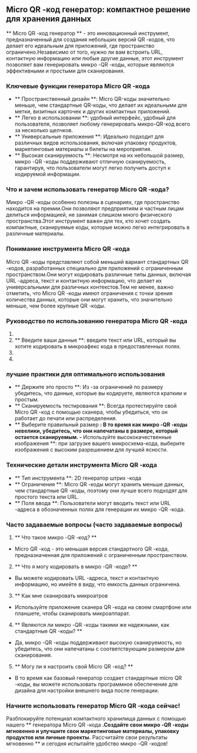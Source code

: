 ## Micro QR -код генератор: компактное решение для хранения данных

** Micro QR -код генератор ** - это инновационный инструмент, предназначенный для создания небольших версий QR -кодов, что делает его идеальным для приложений, где пространство ограничено.Независимо от того, нужно ли вам встроить URL, контактную информацию или любые другие данные, этот инструмент позволяет вам генерировать микро -QR -коды, которые являются эффективными и простыми для сканирования.

### Ключевые функции генератора Micro QR -кода

- ** Пространственный дизайн **: Micro QR-коды значительно меньше, чем стандартные QR-коды, что делает их идеальными для метки, визитных карточек и других компактных приложений.
- ** Легко в использовании **: удобный интерфейс, удобный для пользователя, позволяет любому генерировать микро-QR-код всего за несколько щелчков.
- ** Универсальные приложения **: Идеально подходит для различных видов использования, включая упаковку продуктов, маркетинговые материалы и билеты на мероприятия.
- ** Высокая сканируемость **: Несмотря на их небольшой размер, микро -QR -коды поддерживают отличную сканируемость, гарантируя, что пользователи могут легко получить доступ к кодируемой информации.

### Что и зачем использовать генератор Micro QR -кода?

Микро -QR -коды особенно полезны в сценариях, где пространство находится на премии.Они позволяют предприятиям и частным лицам делиться информацией, не занимая слишком много физического пространства.Этот инструмент важен для тех, кто хочет создать компактные, сканируемые коды, которые можно легко интегрировать в различные материалы.

### Понимание инструмента Micro QR -кода

Micro QR -коды представляют собой меньший вариант стандартных QR -кодов, разработанных специально для приложений с ограниченным пространством.Они могут кодировать различные типы данных, включая URL -адреса, текст и контактную информацию, что делает их универсальными для различных контекстов.Тем не менее, важно отметить, что Micro QR -коды имеют ограничения с точки зрения количества данных, которые они могут хранить, что значительно меньше, чем более крупные QR -коды.

### Руководство по использованию генератора Micro QR -кода

1.
2. ** Введите ваши данные **: введите текст или URL, который вы хотите кодировать в микроафекс кода в предоставленных полях.
3.
4.

### лучшие практики для оптимального использования

- ** Держите это просто **: Из -за ограничений по размеру убедитесь, что данные, которые вы кодируете, являются кратким и простым.
- ** Сканируемость тестирования **: Всегда протестируйте свой Micro QR -код с помощью сканера, чтобы убедиться, что он работает до печати или распределения.
- ** Выберите правильный размер **: В то время как микро -QR -коды невелики, убедитесь, что они напечатаны в размере, который остается сканируемым.
-** Используйте высококачественные изображения **: при загрузке вашего микросхема-кода, выберите изображения с высоким разрешением для лучшей ясности.

### Технические детали инструмента Micro QR -кода

- ** Тип инструмента **: 2D генератор штрих -кода
- ** Ограничения **: Micro QR -коды могут хранить меньше данных, чем стандартные QR -коды, поэтому они лучше всего подходят для простого текста или URL.
- ** Поля ввода **: Пользователи могут вводить текст или URL -адреса в обозначенных полях для генерации их микро -QR -кода.

### Часто задаваемые вопросы (часто задаваемые вопросы)

1. ** Что такое микро -QR -код? **
- Micro QR -код - это меньшая версия стандартного QR -кода, предназначенная для приложений с ограниченным пространством.

2. ** Что я могу кодировать в микро -QR -коде? **
- Вы можете кодировать URL -адреса, текст и контактную информацию, но имейте в виду, что емкость данных ограничена.

3. ** Как мне сканировать микроатров
- Используйте приложение сканера QR -кода на своем смартфоне или планшете, чтобы сканировать микроаппарат.

4. ** Являются ли микро -QR -коды такими же надежными, как стандартные QR -коды? **
- Да, микро -QR -коды поддерживают высокую сканируемость, но убедитесь, что они напечатаны с соответствующим размером для сканирования.

5. ** Могу ли я настроить свой Micro QR -код? **
- В то время как базовый генератор создает стандартные micro QR -коды, вы можете использовать программное обеспечение для дизайна для настройки внешнего вида после генерации.

### Начните использовать генератор Micro QR -кода сейчас!

Разблокируйте потенциал компактного хранилища данных с помощью нашего ** генератора Micro QR -кода **.Создайте свои микро -QR -коды мгновенно и улучшите свои маркетинговые материалы, упаковку продуктов или личные проекты.** Рассчитайте свои результаты мгновенно ** и сегодня испытайте удобство микро -QR -кодов!